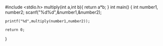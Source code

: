 #include <stdio.h>
multiply(int a,int b){
    return a*b;
}
int main()
{
    int number1, number2;
    scanf("%d%d",&number1,&number2);

    printf("%d",multiply(number1,number2));

    return 0;
}
